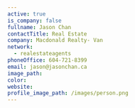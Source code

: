```yaml
---
active: true
is_company: false
fullname: Jason Chan
contactTitle: Real Estate
company: Macdonald Realty- Van
network:
  - realestateagents
phoneOffice: 604-721-8399
email: jason@jasonchan.ca
image_path:
color:
website:
profile_image_path: /images/person.png
---
```

